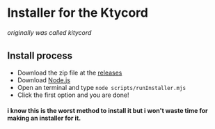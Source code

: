 # Installer for the Ktycord
###### originally was called kitycord


## Install process
- Download the zip file at the [releases](https://github.com/naohdevelopment/ktycord-installer/releases)
- Download [Node.js](https://nodejs.org/en/download)
- Open an terminal and type `node scripts/runInstaller.mjs`
- Click the first option and you are done!


#### i know this is the worst method to install it but i won't waste time for making an installer for it.
